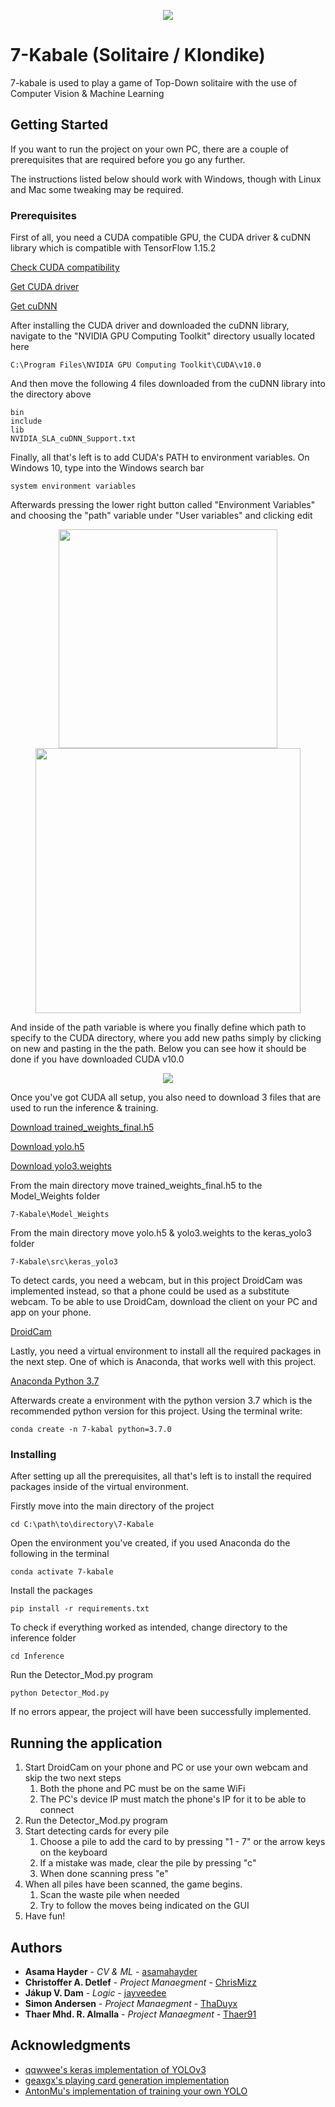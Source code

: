 <p align="center">
  <img src="https://i.imgur.com/0J3QMlC.png">
</p>

# 7-Kabale (Solitaire / Klondike)

7-kabale is used to play a game of Top-Down solitaire with the use of Computer Vision & Machine Learning

## Getting Started

If you want to run the project on your own PC, there are a couple of prerequisites that 
are required before you go any further. 

The instructions listed below should work with Windows, though with Linux and Mac some tweaking may be required.

### Prerequisites

First of all, you need a CUDA compatible GPU, the CUDA driver & cuDNN library which is compatible with TensorFlow 1.15.2

[Check CUDA compatibility](https://developer.nvidia.com/cuda-gpus)

[Get CUDA driver](https://developer.nvidia.com/cuda-toolkit-archive)

[Get cuDNN](https://developer.nvidia.com/cudnn)

After installing the CUDA driver and downloaded the cuDNN library, navigate to the "NVIDIA GPU Computing Toolkit" directory usually located here

```
C:\Program Files\NVIDIA GPU Computing Toolkit\CUDA\v10.0
```

And then move the following 4 files downloaded from the cuDNN library into the directory above

```
bin
include
lib
NVIDIA_SLA_cuDNN_Support.txt
```

Finally, all that's left is to add CUDA's PATH to environment variables. On Windows 10, type into the Windows search bar

```
system environment variables
```

Afterwards pressing the lower right button called "Environment Variables" and choosing the "path" variable under "User variables" and clicking edit

<p align="center">
  <img width="350px" src="https://i.imgur.com/EwKkgBA.png">
  <img width="424px" src="https://i.imgur.com/jrgyJIx.png">
</p>

And inside of the path variable is where you finally define which path to specify to the CUDA directory, where you add new paths simply by clicking on new and pasting in the the path. Below you can see how it should be done if you have downloaded CUDA v10.0

<p align="center">
  <img src="https://i.imgur.com/Pqd4wqE.png">
</p>

Once you've got CUDA all setup, you also need to download 3 files that are used to run the inference & training.

[Download trained_weights_final.h5](https://drive.google.com/file/d/1XWYXZuZDu36aqsacIaJ7t28o4202fuCC/view?usp=sharing)

[Download yolo.h5](https://drive.google.com/file/d/13kQJDb11mOii8x5oPDFkPxJ2-mp75UpV/view?usp=sharing)

[Download yolo3.weights](https://drive.google.com/file/d/1Lj3IMwXmizpZbCaerbJeOF2YXEmHXsgq/view?usp=sharing)

From the main directory move trained_weights_final.h5 to the Model_Weights folder
```
7-Kabale\Model_Weights
```
From the main directory move yolo.h5 & yolo3.weights to the keras_yolo3 folder
```
7-Kabale\src\keras_yolo3
```

To detect cards, you need a webcam, but in this project DroidCam was implemented instead, so that a phone could be used as a substitute webcam. To be able to use DroidCam, download the client on your PC and app on your phone.

[DroidCam](https://www.dev47apps.com/)

Lastly, you need a virtual environment to install all the required packages in the next step. One of which is Anaconda, that works well with this project.

[Anaconda Python 3.7](https://www.anaconda.com/products/individual)

Afterwards create a environment with the python version 3.7 which is the recommended python version for this project. Using the 
 terminal write:
```
conda create -n 7-kabal python=3.7.0
```

### Installing

After setting up all the prerequisites, all that's left is to install the required packages inside of the virtual environment.

Firstly move into the main directory of the project

```
cd C:\path\to\directory\7-Kabale
```

Open the environment you've created, if you used Anaconda do the following in the terminal

```
conda activate 7-kabale
```

Install the packages

```
pip install -r requirements.txt
```

To check if everything worked as intended, change directory to the inference folder

```
cd Inference
```

Run the Detector_Mod.py program

```
python Detector_Mod.py
```

If no errors appear, the project will have been successfully implemented.

## Running the application

1. Start DroidCam on your phone and PC or use your own webcam and skip the two next steps
    1. Both the phone and PC must be on the same WiFi
    1. The PC's device IP must match the phone's IP for it to be able to connect
2. Run the Detector_Mod.py program
3. Start detecting cards for every pile 
    1. Choose a pile to add the card to by pressing "1 - 7" or the arrow keys on the keyboard
    1. If a mistake was made, clear the pile by pressing "c"
    1. When done scanning press "e"
4. When all piles have been scanned, the game begins.
    1. Scan the waste pile when needed
    1. Try to follow the moves being indicated on the GUI
5. Have fun!

## Authors

* **Asama Hayder** - *CV & ML* - [asamahayder](https://github.com/asamahayder)
* **Christoffer A. Detlef** - *Project Manaegment* - [ChrisMizz](https://github.com/ChrisMizz)
* **Jákup V. Dam** - *Logic* - [jayveedee](https://github.com/jayveedee)
* **Simon Andersen** - *Project Manaegment* - [ThaDuyx](https://github.com/ThaDuyx)
* **Thaer Mhd. R. Almalla** - *Project Manaegment* - [Thaer91](https://github.com/Thaer91)

## Acknowledgments

* [qqwwee's keras implementation of YOLOv3](https://github.com/qqwweee/keras-yolo3)
* [geaxgx's playing card generation implementation](https://github.com/geaxgx/playing-card-detection)
* [AntonMu's implementation of training your own YOLO](https://github.com/AntonMu/TrainYourOwnYOLO)